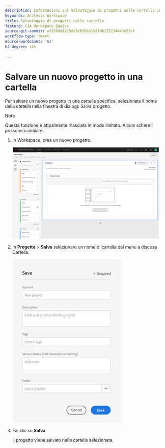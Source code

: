 ```yaml
---
description: Informazioni sul salvataggio di progetti nelle cartelle in Workspace
keywords: Analysis Workspace
title: Salvataggio di progetti nelle cartelle
feature: CJA Workspace Basics
source-git-commit: af3580a1925dd5cb504b192f9b125234443e53cf
workflow-type: tm+mt
source-wordcount: '81'
ht-degree: 13%

---
```



# Salvare un nuovo progetto in una cartella

Per salvare un nuovo progetto in una cartella specifica, selezionate il nome della cartella nella finestra di dialogo Salva progetto.

>[!NOTE]
>
>Questa funzione è attualmente rilasciata in modo limitato. Alcuni schermi possono cambiare.

1. In Workspace, crea un nuovo progetto.

   ![](/help/analysis-workspace/build-workspace-project/assets/save-to-folder1.png)

1. In **Progetto** > **Salva** selezionare un nome di cartella dal menu a discesa Cartella.

   ![](/help/analysis-workspace/build-workspace-project/assets/save-to-folder2.png)

1. Fai clic su **Salva**.

   Il progetto viene salvato nella cartella selezionata.
